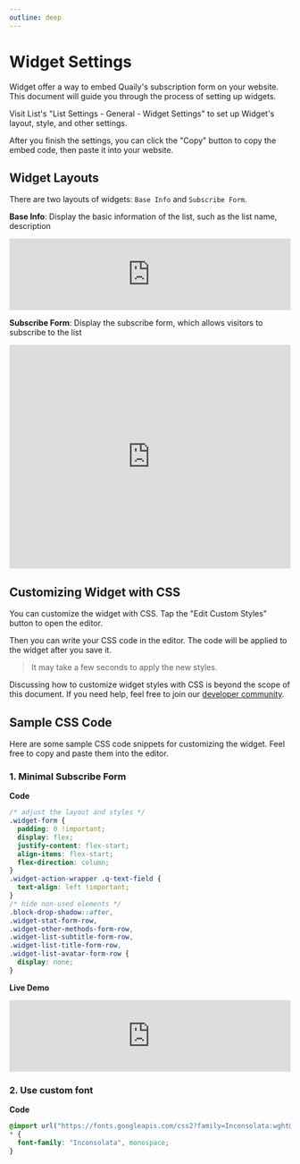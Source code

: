 ```yaml
---
outline: deep
---
```


# Widget Settings

Widget offer a way to embed Quaily's subscription form on your website. This document will guide you through the process of setting up widgets.

Visit List's "List Settings - General - Widget Settings" to set up Widget's layout, style, and other settings.

After you finish the settings, you can click the "Copy" button to copy the embed code, then paste it into your website.

## Widget Layouts

There are two layouts of widgets: `Base Info` and `Subscribe Form`.

**Base Info**: Display the basic information of the list, such as the list name, description

<iframe src="https://quaily.com/blog/widget.external?theme=light&list_slug=blog&layout=info&lang=en" data-theme="light"
    width="100%" height="128px" title="Quaily Widget" frameborder="0" allow="web-share" allowfullscreen >
</iframe>

**Subscribe Form**: Display the subscribe form, which allows visitors to subscribe to the list

<iframe src="https://quaily.com/blog/widget?theme=light&list_slug=blog&layout=subscribe_form&lang=en" data-theme="light"
    width="100%" height="400px" title="Quaily Widget" frameborder="0" allow="web-share" allowfullscreen >
</iframe>

## Customizing Widget with CSS

You can customize the widget with CSS. Tap the "Edit Custom Styles" button to open the editor.

Then you can write your CSS code in the editor. The code will be applied to the widget after you save it.

> It may take a few seconds to apply the new styles.

Discussing how to customize widget styles with CSS is beyond the scope of this document. If you need help, feel free to join our [developer community](https://discord.gg/FWrJ8bwhwe).

## Sample CSS Code

Here are some sample CSS code snippets for customizing the widget. Feel free to copy and paste them into the editor.

### 1. Minimal Subscribe Form

**Code**

```css
/* adjust the layout and styles */
.widget-form {
  padding: 0 !important;
  display: flex;
  justify-content: flex-start;
  align-items: flex-start;
  flex-direction: column;
}
.widget-action-wrapper .q-text-field {
  text-align: left !important;
}
/* hide non-used elements */
.block-drop-shadow::after,
.widget-stat-form-row,
.widget-other-methods-form-row,
.widget-list-subtitle-form-row,
.widget-list-title-form-row,
.widget-list-avatar-form-row {
  display: none;
}
```

**Live Demo**

<iframe src="https://quaily.com/blog/widget.external?theme=light&list_slug=blog&layout=subscribe_form&lang=en" data-theme="light"
    width="100%" height="128px" title="Quaily Widget" frameborder="0" allow="web-share" allowfullscreen >
</iframe>

### 2. Use custom font

**Code**

```css
@import url("https://fonts.googleapis.com/css2?family=Inconsolata:wght@200..900&display=swap");
* {
  font-family: "Inconsolata", monospace;
}
```

